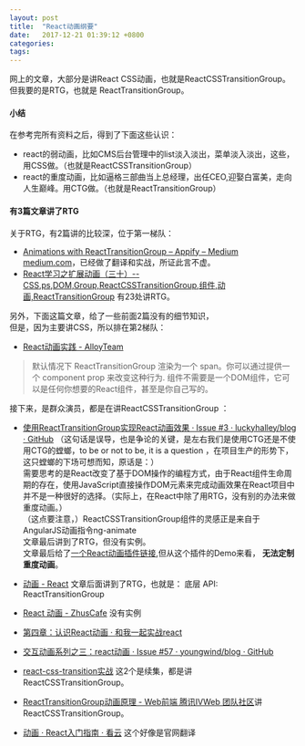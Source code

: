```yaml
---
layout: post
title:  "React动画纲要"
date:   2017-12-21 01:39:12 +0800
categories:  
tags: 
---
```



网上的文章，大部分是讲React CSS动画，也就是ReactCSSTransitionGroup。  
但我要的是RTG，也就是 ReactTransitionGroup。  

#### 小结 ####
在参考完所有资料之后，得到了下面这些认识：

* react的弱动画，比如CMS后台管理中的list淡入淡出，菜单淡入淡出，这些，用CSS做。（也就是ReactCSSTransitionGroup）
* react的重度动画，比如逼格三部曲当上总经理，出任CEO,迎娶白富美，走向人生巅峰。用CTG做。（也就是ReactTransitionGroup）


#### 有3篇文章讲了RTG ####
关于RTG，有2篇讲的比较深，位于第一梯队：

* [Animations with ReactTransitionGroup – Appify – Medium medium.com](https://medium.com/appifycanada/animations-with-reacttransitiongroup-4972ad7da286)，已经做了翻译和实战，所证此言不虚。  
* [React学习之扩展动画（三十）--CSS,ps,DOM,Group,ReactCSSTransitionGroup,组件,动画,ReactTransitionGroup](http://www.bijishequ.com/detail/395468?p=70) 有23处讲RTG。  
  
另外，下面这篇文章，给了一些前面2篇没有的细节知识，   
但是，因为主要讲CSS，所以排在第2梯队：

 * [React动画实践 - AlloyTeam](http://www.alloyteam.com/2016/01/react-animation-practice/)   
> 默认情况下 ReactTransitionGroup 渲染为一个 span。你可以通过提供一个 component prop 来改变这种行为. 组件不需要是一个DOM组件，它可以是任何你想要的React组件，甚至是你自己写的。

接下来，是群众演员，都是在讲ReactCSSTransitionGroup ： 

* [使用ReactTransitionGroup实现React动画效果 · Issue #3 · luckyhalley/blog · GitHub](https://github.com/luckyhalley/blog/issues/3)  （这句话是误导，也是争论的关键，是左右我们是使用CTG还是不使用CTG的螳螂，to be or not to be, it is a question ，在项目生产的形势下，这只螳螂的下场可想而知，原话是：）  
需要思考的是React改变了基于DOM操作的编程方式，由于React组件生命周期的存在，使用JavaScript直接操作DOM元素来完成动画效果在React项目中并不是一种很好的选择。（实际上，在React中除了用RTG，没有别的办法来做重度动画。）  
（这点要注意，）ReactCSSTransitionGroup组件的灵感正是来自于AngularJS动画指令ng-animate  
文章最后讲到了RTG，但没有实例。  
文章最后给了[一个React动画插件链接](https://github.com/chenglou/react-motion),但从这个插件的Demo来看， **无法定制重度动画**。   

* [动画 - React](https://react-cn.github.io/react/docs/animation.html)  文章后面讲到了RTG，也就是： 底层 API: ReactTransitionGroup
* [React 动画 - ZhusCafe](http://zhuscat.com/2016/08/31/react-animation/) 没有实例

* [第四章：认识React动画 · 和我一起实战react](https://icepy.gitbooks.io/follow-react/content/ren_shi_react_dong_hua.html)
* [交互动画系列之三：react动画 · Issue #57 · youngwind/blog · GitHub](https://github.com/youngwind/blog/issues/57)
* [react-css-transition实战](https://github.com/youngwind/blog/issues/61) 这2个是续集，都是讲ReactCSSTransitionGroup。
* [ReactTransitionGroup动画原理 - Web前端 腾讯IVWeb 团队社区](https://ivweb.io/topic/586099050e2a26d26bb1c029)讲ReactCSSTransitionGroup。

* [动画 · React入门指南 · 看云](https://www.kancloud.cn/kancloud/react-quickstart/44617)  这个好像是官网翻译   
